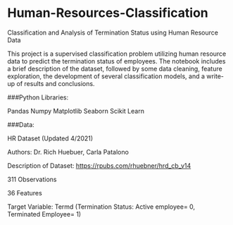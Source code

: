 # Human-Resources-Classification
Classification and Analysis of Termination Status using Human Resource Data

This project is a supervised classification problem utilizing human resource data to predict the termination
status of employees. The notebook includes a brief description of the dataset, followed by some
data cleaning, feature exploration, the development of several classification models, and a 
write-up of results and conclusions.

###Python Libraries:

Pandas
Numpy
Matplotlib
Seaborn
Scikit Learn

###Data:

HR Dataset (Updated 4/2021)

Authors: Dr. Rich Huebuer, Carla Patalono

Description of Dataset: https://rpubs.com/rhuebner/hrd_cb_v14

311 Observations

36 Features

Target Variable: Termd (Termination Status: Active employee= 0, Terminated Employee= 1)
